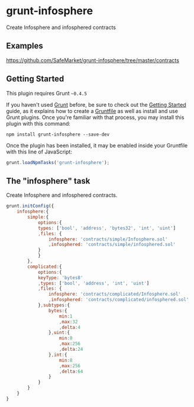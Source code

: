 # grunt-infosphere

Create Infosphere and infosphered contracts

## Examples

https://github.com/SafeMarket/grunt-infosphere/tree/master/contracts

## Getting Started
This plugin requires Grunt `~0.4.5`

If you haven't used [Grunt](http://gruntjs.com/) before, be sure to check out the [Getting Started](http://gruntjs.com/getting-started) guide, as it explains how to create a [Gruntfile](http://gruntjs.com/sample-gruntfile) as well as install and use Grunt plugins. Once you're familiar with that process, you may install this plugin with this command:

```shell
npm install grunt-infosphere --save-dev 
```

Once the plugin has been installed, it may be enabled inside your Gruntfile with this line of JavaScript:

```js
grunt.loadNpmTasks('grunt-infosphere');
```

## The "infosphere" task

Create Infosphere and infosphered contracts.

```js
grunt.initConfig({
    infosphere:{
      	simple:{
        	options:{
          	types: ['bool', 'address', 'bytes32', 'int', 'uint']
          	,files: {
            	infosphere: 'contracts/simple/Infosphere.sol'
            	,infosphered: 'contracts/simple/infosphered.sol'
          	}
        	}
      	},
      	complicated:{
        	options:{
            keyType: 'bytes8'
          	,types: ['bool', 'address', 'int', 'uint']
          	,files: {
            	infosphere: 'contracts/complicated/Infosphere.sol'
            	,infosphered: 'contracts/complicated/infosphered.sol'
          	},subtypes:{
            	bytes:{
	              	min:1
	              	,max:32
	              	,delta:4
            	},uint:{
              		min:8
              		,max:256
              		,delta:24
            	},int:{
              		min:8
              		,max:256
              		,delta:64
            	}
          	}
        }
    }
}
```